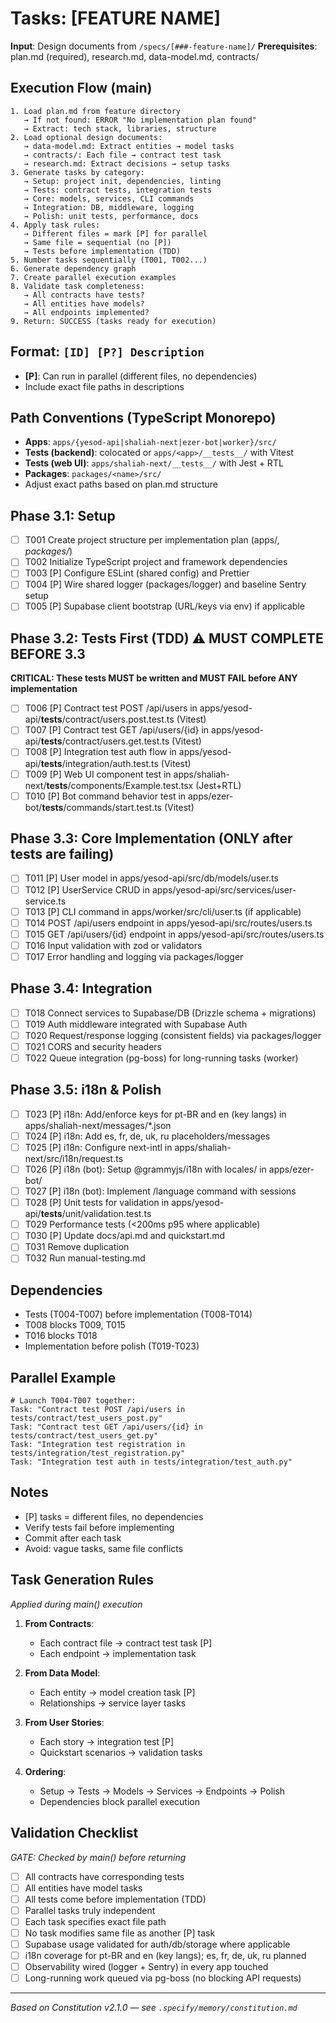 # Tasks: [FEATURE NAME]

**Input**: Design documents from `/specs/[###-feature-name]/`
**Prerequisites**: plan.md (required), research.md, data-model.md, contracts/

## Execution Flow (main)
```
1. Load plan.md from feature directory
   → If not found: ERROR "No implementation plan found"
   → Extract: tech stack, libraries, structure
2. Load optional design documents:
   → data-model.md: Extract entities → model tasks
   → contracts/: Each file → contract test task
   → research.md: Extract decisions → setup tasks
3. Generate tasks by category:
   → Setup: project init, dependencies, linting
   → Tests: contract tests, integration tests
   → Core: models, services, CLI commands
   → Integration: DB, middleware, logging
   → Polish: unit tests, performance, docs
4. Apply task rules:
   → Different files = mark [P] for parallel
   → Same file = sequential (no [P])
   → Tests before implementation (TDD)
5. Number tasks sequentially (T001, T002...)
6. Generate dependency graph
7. Create parallel execution examples
8. Validate task completeness:
   → All contracts have tests?
   → All entities have models?
   → All endpoints implemented?
9. Return: SUCCESS (tasks ready for execution)
```

## Format: `[ID] [P?] Description`
- **[P]**: Can run in parallel (different files, no dependencies)
- Include exact file paths in descriptions

## Path Conventions (TypeScript Monorepo)
- **Apps**: `apps/{yesod-api|shaliah-next|ezer-bot|worker}/src/`
- **Tests (backend)**: colocated or `apps/<app>/__tests__/` with Vitest
- **Tests (web UI)**: `apps/shaliah-next/__tests__/` with Jest + RTL
- **Packages**: `packages/<name>/src/`
- Adjust exact paths based on plan.md structure

## Phase 3.1: Setup
- [ ] T001 Create project structure per implementation plan (apps/*, packages/*)
- [ ] T002 Initialize TypeScript project and framework dependencies
- [ ] T003 [P] Configure ESLint (shared config) and Prettier
- [ ] T004 [P] Wire shared logger (packages/logger) and baseline Sentry setup
- [ ] T005 [P] Supabase client bootstrap (URL/keys via env) if applicable

## Phase 3.2: Tests First (TDD) ⚠️ MUST COMPLETE BEFORE 3.3
**CRITICAL: These tests MUST be written and MUST FAIL before ANY implementation**
- [ ] T006 [P] Contract test POST /api/users in apps/yesod-api/__tests__/contract/users.post.test.ts (Vitest)
- [ ] T007 [P] Contract test GET /api/users/{id} in apps/yesod-api/__tests__/contract/users.get.test.ts (Vitest)
- [ ] T008 [P] Integration test auth flow in apps/yesod-api/__tests__/integration/auth.test.ts (Vitest)
- [ ] T009 [P] Web UI component test in apps/shaliah-next/__tests__/components/Example.test.tsx (Jest+RTL)
- [ ] T010 [P] Bot command behavior test in apps/ezer-bot/__tests__/commands/start.test.ts (Vitest)

## Phase 3.3: Core Implementation (ONLY after tests are failing)
- [ ] T011 [P] User model in apps/yesod-api/src/db/models/user.ts
- [ ] T012 [P] UserService CRUD in apps/yesod-api/src/services/user-service.ts
- [ ] T013 [P] CLI command in apps/worker/src/cli/user.ts (if applicable)
- [ ] T014 POST /api/users endpoint in apps/yesod-api/src/routes/users.ts
- [ ] T015 GET /api/users/{id} endpoint in apps/yesod-api/src/routes/users.ts
- [ ] T016 Input validation with zod or validators
- [ ] T017 Error handling and logging via packages/logger

## Phase 3.4: Integration
- [ ] T018 Connect services to Supabase/DB (Drizzle schema + migrations)
- [ ] T019 Auth middleware integrated with Supabase Auth
- [ ] T020 Request/response logging (consistent fields) via packages/logger
- [ ] T021 CORS and security headers
- [ ] T022 Queue integration (pg-boss) for long-running tasks (worker)

## Phase 3.5: i18n & Polish
- [ ] T023 [P] i18n: Add/enforce keys for pt-BR and en (key langs) in apps/shaliah-next/messages/*.json
- [ ] T024 [P] i18n: Add es, fr, de, uk, ru placeholders/messages
- [ ] T025 [P] i18n: Configure next-intl in apps/shaliah-next/src/i18n/request.ts
- [ ] T026 [P] i18n (bot): Setup @grammyjs/i18n with locales/ in apps/ezer-bot/
- [ ] T027 [P] i18n (bot): Implement /language command with sessions
- [ ] T028 [P] Unit tests for validation in apps/yesod-api/__tests__/unit/validation.test.ts
- [ ] T029 Performance tests (<200ms p95 where applicable)
- [ ] T030 [P] Update docs/api.md and quickstart.md
- [ ] T031 Remove duplication
- [ ] T032 Run manual-testing.md

## Dependencies
- Tests (T004-T007) before implementation (T008-T014)
- T008 blocks T009, T015
- T016 blocks T018
- Implementation before polish (T019-T023)

## Parallel Example
```
# Launch T004-T007 together:
Task: "Contract test POST /api/users in tests/contract/test_users_post.py"
Task: "Contract test GET /api/users/{id} in tests/contract/test_users_get.py"
Task: "Integration test registration in tests/integration/test_registration.py"
Task: "Integration test auth in tests/integration/test_auth.py"
```

## Notes
- [P] tasks = different files, no dependencies
- Verify tests fail before implementing
- Commit after each task
- Avoid: vague tasks, same file conflicts

## Task Generation Rules
*Applied during main() execution*

1. **From Contracts**:
   - Each contract file → contract test task [P]
   - Each endpoint → implementation task
   
2. **From Data Model**:
   - Each entity → model creation task [P]
   - Relationships → service layer tasks
   
3. **From User Stories**:
   - Each story → integration test [P]
   - Quickstart scenarios → validation tasks

4. **Ordering**:
   - Setup → Tests → Models → Services → Endpoints → Polish
   - Dependencies block parallel execution

## Validation Checklist
*GATE: Checked by main() before returning*

- [ ] All contracts have corresponding tests
- [ ] All entities have model tasks
- [ ] All tests come before implementation (TDD)
- [ ] Parallel tasks truly independent
- [ ] Each task specifies exact file path
- [ ] No task modifies same file as another [P] task
- [ ] Supabase usage validated for auth/db/storage where applicable
- [ ] i18n coverage for pt-BR and en (key langs); es, fr, de, uk, ru planned
- [ ] Observability wired (logger + Sentry) in every app touched
- [ ] Long-running work queued via pg-boss (no blocking API requests)

---

*Based on Constitution v2.1.0 — see `.specify/memory/constitution.md`*